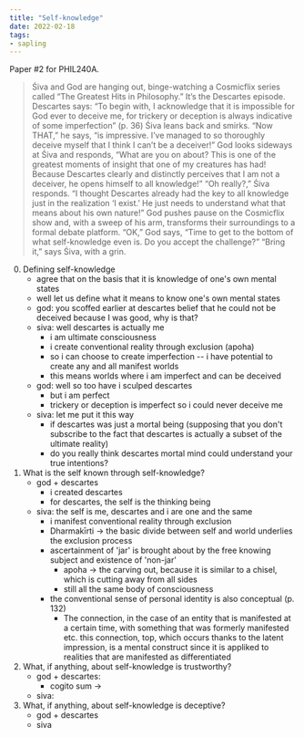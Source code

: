 ```yaml
---
title: "Self-knowledge"
date: 2022-02-18
tags:
- sapling
---
```


Paper #2 for PHIL240A.

> Śiva and God are hanging out, binge-watching a Cosmicflix series called “The Greatest Hits in Philosophy.” It’s the Descartes episode. Descartes says: “To begin with, I acknowledge that it is impossible for God ever to deceive me, for trickery or deception is always indicative of some imperfection” (p. 36) Śiva leans back and smirks. “Now THAT,” he says, “is impressive. I’ve managed to so thoroughly deceive myself that I think I can’t be a deceiver!” God looks sideways at Śiva and responds, “What are you on about? This is one of the greatest moments of insight that one of my creatures has had! Because Descartes clearly and distinctly perceives that I am not a deceiver, he opens himself to all knowledge!” “Oh really?,” Śiva responds. “I thought Descartes already had the key to all knowledge just in the realization ‘I exist.’ He just needs to understand what that means about his own nature!” God pushes pause on the Cosmicflix show and, with a sweep of his arm, transforms their surroundings to a formal debate platform. “OK,” God says, “Time to get to the bottom of what self-knowledge even is. Do you accept the challenge?” “Bring it,” says Śiva, with a grin.

0. Defining self-knowledge
	- agree that on the basis that it is knowledge of one's own mental states
	- well let us define what it means to know one's own mental states
	- god: you scoffed earlier at descartes belief that he could not be deceived because I was good, why is that?
	- siva: well descartes is actually me
		- i am ultimate consciousness
		- i create conventional reality through exclusion (apoha)
		- so i can choose to create imperfection -- i have potential to create any and all manifest worlds
		- this means worlds where i am imperfect and can be deceived
	- god: well so too have i sculped descartes
		- but i am perfect
		- trickery or deception is imperfect so i could never deceive me
	- siva: let me put it this way
		- if descartes was just a mortal being (supposing that you don't subscribe to the fact that descartes is actually a subset of the ultimate reality)
		- do you really think descartes mortal mind could understand your true intentions?
1.  What is the self known through self-knowledge?
	- god + descartes
		- i created descartes
		- for descartes, the self is the thinking being
	- siva: the self is me, descartes and i are one and the same
		- i manifest conventional reality through exclusion
		- Dharmakīrti -> the basic divide between self and world underlies the exclusion process
		- ascertainment of 'jar' is brought about by the free knowing subject and existence of 'non-jar'
			- apoha -> the carving out, because it is similar to a chisel, which is cutting away from all sides
			- still all the same body of consciousness
		- the conventional sense of personal identity is also conceptual (p. 132)
			- The connection, in the case of an entity that is manifested at a certain time, with something that was formerly manifested etc. this connection, top, which occurs thanks to the latent impression, is a mental construct since it is appliked to realities that are manifested as differentiated
1.  What, if anything, about self-knowledge is trustworthy?
	- god + descartes:
		-  cogito sum -> 
	- siva: 
2.  What, if anything, about self-knowledge is deceptive?
	- god + descartes
	- siva 